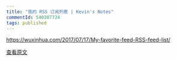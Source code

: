 ```yaml
---
title: "我的 RSS 订阅列表 | Kevin's Notes"
commentId: 540387724
tags: published
---
```


https://wuxinhua.com/2017/07/17/My-favorite-feed-RSS-feed-list/
    
[查看原文](https://github.com/lotosbin/lotosbin.github.io/issues/136)
    